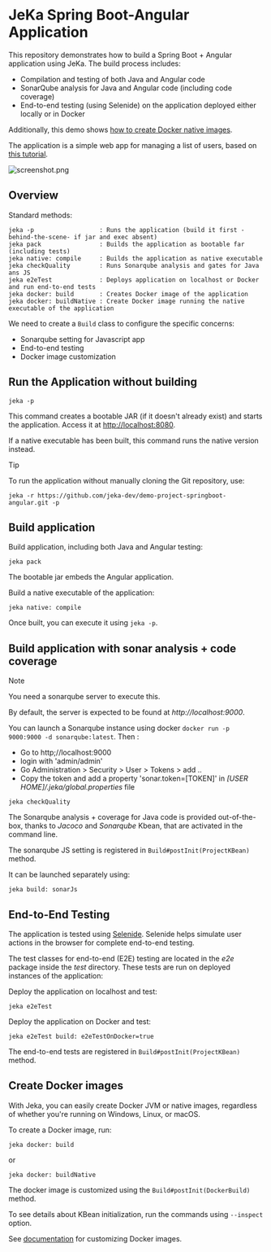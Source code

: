 # JeKa Spring Boot-Angular Application

This repository demonstrates how to build a Spring Boot + Angular application using JeKa. The build process includes:

- Compilation and testing of both Java and Angular code
- SonarQube analysis for Java and Angular code (including code coverage)
- End-to-end testing (using Selenide) on the application deployed either locally or in Docker

Additionally, this demo shows [how to create Docker native images](#Docker-Image).

The application is a simple web app for managing a list of users, based on [this tutorial](https://www.baeldung.com/spring-boot-angular-web).

![screenshot.png](./screenshot.png)

## Overview

Standard methods:
```
jeka -p                  : Runs the application (build it first -behind-the-scene- if jar and exec absent)
jeka pack                : Builds the application as bootable far (including tests)
jeka native: compile     : Builds the application as native executable
jeka checkQuality        : Runs Sonarqube analysis and gates for Java ans JS
jeka e2eTest             : Deploys application on localhost or Docker and run end-to-end tests
jeka docker: build       : Creates Docker image of the application
jeka docker: buildNative : Create Docker image running the native executable of the application
```

We need to create a `Build` class to configure the specific concerns:

- Sonarqube setting for Javascript app
- End-to-end testing
- Docker image customization

## Run the Application without building
```shell
jeka -p
```
This command creates a bootable JAR (if it doesn't already exist) and starts the application. 
Access it at [http://localhost:8080](http://localhost:8080).

If a native executable has been built, this command runs the native version instead.

> [!TIP]  
> To run the application without manually cloning the Git repository, use:
>
> `jeka -r https://github.com/jeka-dev/demo-project-springboot-angular.git -p`


## Build application

Build application, including both Java and Angular testing:
```shell
jeka pack
```
The bootable jar embeds the Angular application.

Build a native executable of the application:
```shell
jeka native: compile
```
Once built, you can execute it using `jeka -p`.

## Build application with sonar analysis + code coverage

> [!NOTE]
> You need a sonarqube server to execute this.
> 
> By default, the server is expected to be found at *http://localhost:9000*.
> 
> You can launch a Sonarqube instance using docker `docker run -p 9000:9000 -d sonarqube:latest`. Then :
>    - Go to http;//localhost:9000
>    - login with 'admin/admin'
>    - Go Administration > Security > User > Tokens > add ..
>    - Copy the token and add a property 'sonar.token=[TOKEN]' in *[USER HOME]/.jeka/global.properties* file


```shell
jeka checkQuality
```
The Sonarqube analysis + coverage for Java code is provided out-of-the-box, thanks to *Jacoco* and *Sonarqube* Kbean, 
that are activated in the command line.

The sonarqube JS setting is registered in `Build#postInit(ProjectKBean)` method.

It can be launched separately using:
```shell
jeka build: sonarJs
```

## End-to-End Testing

The application is tested using [Selenide](https://selenide.org/). 
Selenide helps simulate user actions in the browser for complete end-to-end testing.

The test classes for end-to-end (E2E) testing are located in the *e2e* package inside the *test* directory. 
These tests are run on deployed instances of the application:

Deploy the application on localhost and test:
```shell
jeka e2eTest
```

Deploy the application on Docker and test:
```shell
jeka e2eTest build: e2eTestOnDocker=true
```

The end-to-end tests are registered in `Build#postInit(ProjectKBean)` method.

## Create Docker images

With Jeka, you can easily create Docker JVM or native images, regardless of whether you're running on Windows, Linux, or macOS.

To create a Docker image, run: 
```shell
jeka docker: build
```
or
```shell
jeka docker: buildNative
```

The docker image is customized using the `Build#postInit(DockerBuild)` method.

To see details about KBean initialization, run the commands using `--inspect` option.

See [documentation](https://jeka-dev.github.io/jeka/reference/kbeans-docker/) for customizing Docker images.



